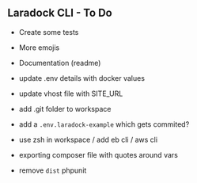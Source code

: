 ## Laradock CLI - To Do
- Create some tests
- More emojis
- Documentation (readme)

- update .env details with docker values
- update vhost file with SITE_URL 
- add .git folder to workspace
- add a `.env.laradock-example` which gets commited?


- use zsh in workspace / add eb cli / aws cli
- exporting composer file with quotes around vars

- remove `dist` phpunit
